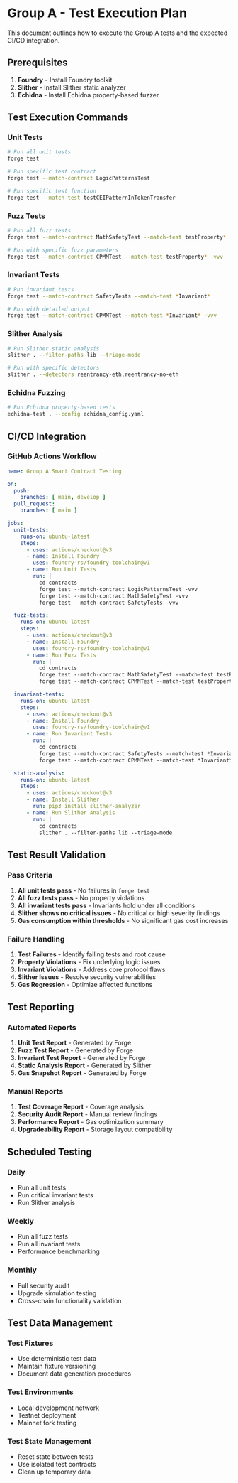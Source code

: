 # Group A - Test Execution Plan

This document outlines how to execute the Group A tests and the expected CI/CD integration.

## Prerequisites

1. **Foundry** - Install Foundry toolkit
2. **Slither** - Install Slither static analyzer
3. **Echidna** - Install Echidna property-based fuzzer

## Test Execution Commands

### Unit Tests
```bash
# Run all unit tests
forge test

# Run specific test contract
forge test --match-contract LogicPatternsTest

# Run specific test function
forge test --match-test testCEIPatternInTokenTransfer
```

### Fuzz Tests
```bash
# Run all fuzz tests
forge test --match-contract MathSafetyTest --match-test testProperty*

# Run with specific fuzz parameters
forge test --match-contract CPMMTest --match-test testProperty* -vvv
```

### Invariant Tests
```bash
# Run invariant tests
forge test --match-contract SafetyTests --match-test *Invariant*

# Run with detailed output
forge test --match-contract CPMMTest --match-test *Invariant* -vvv
```

### Slither Analysis
```bash
# Run Slither static analysis
slither . --filter-paths lib --triage-mode

# Run with specific detectors
slither . --detectors reentrancy-eth,reentrancy-no-eth
```

### Echidna Fuzzing
```bash
# Run Echidna property-based tests
echidna-test . --config echidna_config.yaml
```

## CI/CD Integration

### GitHub Actions Workflow
```yaml
name: Group A Smart Contract Testing

on:
  push:
    branches: [ main, develop ]
  pull_request:
    branches: [ main ]

jobs:
  unit-tests:
    runs-on: ubuntu-latest
    steps:
      - uses: actions/checkout@v3
      - name: Install Foundry
        uses: foundry-rs/foundry-toolchain@v1
      - name: Run Unit Tests
        run: |
          cd contracts
          forge test --match-contract LogicPatternsTest -vvv
          forge test --match-contract MathSafetyTest -vvv
          forge test --match-contract SafetyTests -vvv

  fuzz-tests:
    runs-on: ubuntu-latest
    steps:
      - uses: actions/checkout@v3
      - name: Install Foundry
        uses: foundry-rs/foundry-toolchain@v1
      - name: Run Fuzz Tests
        run: |
          cd contracts
          forge test --match-contract MathSafetyTest --match-test testProperty* -vvv
          forge test --match-contract CPMMTest --match-test testProperty* -vvv

  invariant-tests:
    runs-on: ubuntu-latest
    steps:
      - uses: actions/checkout@v3
      - name: Install Foundry
        uses: foundry-rs/foundry-toolchain@v1
      - name: Run Invariant Tests
        run: |
          cd contracts
          forge test --match-contract SafetyTests --match-test *Invariant* -vvv
          forge test --match-contract CPMMTest --match-test *Invariant* -vvv

  static-analysis:
    runs-on: ubuntu-latest
    steps:
      - uses: actions/checkout@v3
      - name: Install Slither
        run: pip3 install slither-analyzer
      - name: Run Slither Analysis
        run: |
          cd contracts
          slither . --filter-paths lib --triage-mode
```

## Test Result Validation

### Pass Criteria
1. **All unit tests pass** - No failures in `forge test`
2. **All fuzz tests pass** - No property violations
3. **All invariant tests pass** - Invariants hold under all conditions
4. **Slither shows no critical issues** - No critical or high severity findings
5. **Gas consumption within thresholds** - No significant gas cost increases

### Failure Handling
1. **Test Failures** - Identify failing tests and root cause
2. **Property Violations** - Fix underlying logic issues
3. **Invariant Violations** - Address core protocol flaws
4. **Slither Issues** - Resolve security vulnerabilities
5. **Gas Regression** - Optimize affected functions

## Test Reporting

### Automated Reports
1. **Unit Test Report** - Generated by Forge
2. **Fuzz Test Report** - Generated by Forge
3. **Invariant Test Report** - Generated by Forge
4. **Static Analysis Report** - Generated by Slither
5. **Gas Snapshot Report** - Generated by Forge

### Manual Reports
1. **Test Coverage Report** - Coverage analysis
2. **Security Audit Report** - Manual review findings
3. **Performance Report** - Gas optimization summary
4. **Upgradeability Report** - Storage layout compatibility

## Scheduled Testing

### Daily
- Run all unit tests
- Run critical invariant tests
- Run Slither analysis

### Weekly
- Run all fuzz tests
- Run all invariant tests
- Performance benchmarking

### Monthly
- Full security audit
- Upgrade simulation testing
- Cross-chain functionality validation

## Test Data Management

### Test Fixtures
- Use deterministic test data
- Maintain fixture versioning
- Document data generation procedures

### Test Environments
- Local development network
- Testnet deployment
- Mainnet fork testing

### Test State Management
- Reset state between tests
- Use isolated test contracts
- Clean up temporary data